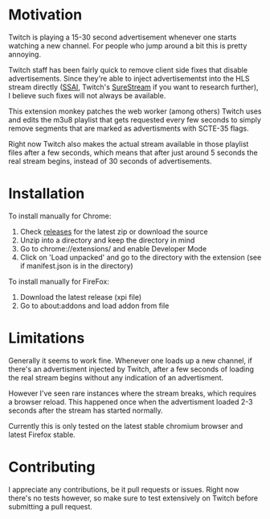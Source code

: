 # Motivation

Twitch is playing a 15-30 second advertisement whenever one starts watching a new channel. For people who jump around a bit this is pretty annoying.

Twitch staff has been fairly quick to remove client side fixes that disable advertisements. Since they're able to inject advertisementst into the HLS stream directly ([SSAI](https://aws.amazon.com/blogs/media/why-is-server-side-ad-insertion-important/), Twitch's [SureStream](http://twitchadvertising.tv/ad-products/surestream/) if you want to research further), I believe such fixes will not always be available.

This extension monkey patches the web worker (among others) Twitch uses and edits the m3u8 playlist that gets requested every few seconds to simply remove segments that are marked as advertisments with SCTE-35 flags.

Right now Twitch also makes the actual stream available in those playlist files after a few seconds, which means that after just around 5 seconds the real stream begins, instead of 30 seconds of advertisements.

# Installation

To install manually for Chrome:

1. Check [releases](https://github.com/instance01/Twitch-HLS-AdBlock/releases) for the latest zip or download the source
2. Unzip into a directory and keep the directory in mind
3. Go to chrome://extensions/ and enable Developer Mode
4. Click on 'Load unpacked' and go to the directory with the extension (see if manifest.json is in the directory)

To install manually for FireFox:

1. Download the latest release (xpi file)
2. Go to about:addons and load addon from file


# Limitations

Generally it seems to work fine. Whenever one loads up a new channel, if there's an advertisment injected by Twitch, after a few seconds of loading the real stream begins without any indication of an advertisment.

However I've seen rare instances where the stream breaks, which requires a browser reload. This happened once when the advertisment loaded 2-3 seconds after the stream has started normally.

Currently this is only tested on the latest stable chromium browser and latest Firefox stable.

# Contributing

I appreciate any contributions, be it pull requests or issues. Right now there's no tests however, so make sure to test extensively on Twitch before submitting a pull request.

